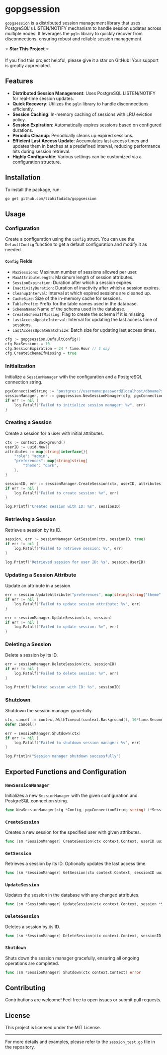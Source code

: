 # gopgsession

`gopgsession` is a distributed session management library that uses PostgreSQL's LISTEN/NOTIFY mechanism to handle session updates across multiple nodes. It leverages the `pgln` library to quickly recover from disconnections, ensuring robust and reliable session management.

⭐️ **Star This Project** ⭐️

If you find this project helpful, please give it a star on GitHub! Your support is greatly appreciated.

## Features

- **Distributed Session Management**: Uses PostgreSQL LISTEN/NOTIFY for real-time session updates.
- **Quick Recovery**: Utilizes the `pgln` library to handle disconnections efficiently.
- **Session Caching**: In-memory caching of sessions with LRU eviction policy.
- **Session Expiration**: Automatically expires sessions based on configured durations.
- **Periodic Cleanup**: Periodically cleans up expired sessions.
- **Efficient Last Access Update**: Accumulates last access times and updates them in batches at a predefined interval, reducing performance hits during session retrieval.
- **Highly Configurable**: Various settings can be customized via a configuration structure.

## Installation

To install the package, run:

```sh
go get github.com/tzahifadida/gopgsession
```

## Usage

### Configuration

Create a configuration using the `Config` struct. You can use the `DefaultConfig` function to get a default configuration and modify it as needed.

#### `Config` Fields

- `MaxSessions`: Maximum number of sessions allowed per user.
- `MaxAttributeLength`: Maximum length of session attributes.
- `SessionExpiration`: Duration after which a session expires.
- `InactivityDuration`: Duration of inactivity after which a session expires.
- `CleanupInterval`: Interval at which expired sessions are cleaned up.
- `CacheSize`: Size of the in-memory cache for sessions.
- `TablePrefix`: Prefix for the table names used in the database.
- `SchemaName`: Name of the schema used in the database.
- `CreateSchemaIfMissing`: Flag to create the schema if it is missing.
- `LastAccessUpdateInterval`: Interval for updating the last access time of sessions.
- `LastAccessUpdateBatchSize`: Batch size for updating last access times.

```go
cfg := gopgsession.DefaultConfig()
cfg.MaxSessions = 10
cfg.SessionExpiration = 24 * time.Hour // 1 day
cfg.CreateSchemaIfMissing = true
```

### Initialization

Initialize a `SessionManager` with the configuration and a PostgreSQL connection string.

```go
pgxConnectionString := "postgres://username:password@localhost/dbname?sslmode=disable"
sessionManager, err := gopgsession.NewSessionManager(cfg, pgxConnectionString)
if err != nil {
    log.Fatalf("Failed to initialize session manager: %v", err)
}
```

### Creating a Session

Create a session for a user with initial attributes.

```go
ctx := context.Background()
userID := uuid.New()
attributes := map[string]interface{}{
    "role": "admin",
    "preferences": map[string]string{
        "theme": "dark",
    },
}

sessionID, err := sessionManager.CreateSession(ctx, userID, attributes)
if err != nil {
    log.Fatalf("Failed to create session: %v", err)
}

log.Printf("Created session with ID: %s", sessionID)
```

### Retrieving a Session

Retrieve a session by its ID.

```go
session, err := sessionManager.GetSession(ctx, sessionID, true)
if err != nil {
    log.Fatalf("Failed to retrieve session: %v", err)
}

log.Printf("Retrieved session for user ID: %s", session.UserID)
```

### Updating a Session Attribute

Update an attribute in a session.

```go
err = session.UpdateAttribute("preferences", map[string]string{"theme": "light"})
if err != nil {
    log.Fatalf("Failed to update session attribute: %v", err)
}

err = sessionManager.UpdateSession(ctx, session)
if err != nil {
    log.Fatalf("Failed to update session: %v", err)
}
```

### Deleting a Session

Delete a session by its ID.

```go
err = sessionManager.DeleteSession(ctx, sessionID)
if err != nil {
    log.Fatalf("Failed to delete session: %v", err)
}

log.Printf("Deleted session with ID: %s", sessionID)
```

### Shutdown

Shutdown the session manager gracefully.

```go
ctx, cancel := context.WithTimeout(context.Background(), 10*time.Second)
defer cancel()

err = sessionManager.Shutdown(ctx)
if err != nil {
    log.Fatalf("Failed to shutdown session manager: %v", err)
}

log.Println("Session manager shutdown successfully")
```

## Exported Functions and Configuration

### `NewSessionManager`

Initializes a new `SessionManager` with the given configuration and PostgreSQL connection string.

```go
func NewSessionManager(cfg *Config, pgxConnectionString string) (*SessionManager, error)
```

### `CreateSession`

Creates a new session for the specified user with given attributes.

```go
func (sm *SessionManager) CreateSession(ctx context.Context, userID uuid.UUID, attributes map[string]interface{}) (uuid.UUID, error)
```

### `GetSession`

Retrieves a session by its ID. Optionally updates the last access time.

```go
func (sm *SessionManager) GetSession(ctx context.Context, sessionID uuid.UUID, updateSessionAccess bool) (*Session, error)
```

### `UpdateSession`

Updates the session in the database with any changed attributes.

```go
func (sm *SessionManager) UpdateSession(ctx context.Context, session *Session) error
```

### `DeleteSession`

Deletes a session by its ID.

```go
func (sm *SessionManager) DeleteSession(ctx context.Context, sessionID uuid.UUID) error
```

### `Shutdown`

Shuts down the session manager gracefully, ensuring all ongoing operations are completed.

```go
func (sm *SessionManager) Shutdown(ctx context.Context) error
```

## Contributing

Contributions are welcome! Feel free to open issues or submit pull requests.

## License

This project is licensed under the MIT License.

---

For more details and examples, please refer to the `session_test.go` file in the repository.